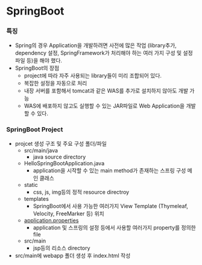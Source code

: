 # SpringBoot

### 특징

- Spring의 경우 Application을 개발하려면 사전에 많은 작업 (library추가, dependency 설정, SpringFramework가 처리해야 하는 여러 가지 구성 및 설정파일 등)을 해야 했다.
- SpringBoot의 장점
    - project에 따라 자주 사용되는 library들이 미리 조합되어 있다.
    - 복잡한 설정을 자동으로 처리
    - 내장 서버를 포함해서 tomcat과 같은 WAS를 추가로 설치하지 않아도 개발 가능
    - WAS에 배포하지 않고도 실행할 수 있는 JAR파일로 Web Application을 개발할 수 있다.
    

### SpringBoot Project

- projcet 생성 구조 및 주요 구성 폴더/파일
    - src/main/java
        - java source directory
    - HelloSpringBootApplication.java
        - application을 시작할 수 있는 main method가 존재하는 스프링 구성 메인 클래스
    - static
        - css, js, img등의 정적 resource directroy
    - templates
        - SpringBoot에서 사용 가능한 여러가지 View Template (Thymeleaf, Velocity, FreeMarker 등) 위치
    - [application.properties](http://application.properties)
        - application 및 스프링의 설정 등에서 사용할 여러가지 property를 정의한 file
    - src/main
        - jsp등의 리소스 directory
- src/main에 webapp 폴더 생성 후 index.html 작성
